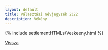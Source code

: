 ```yaml
---
layout: default
title: Választási névjegyzék 2022
description: Vékény
---
```


{% include settlementHTMLs/Veekeeny.html %}

[Vissza](./)